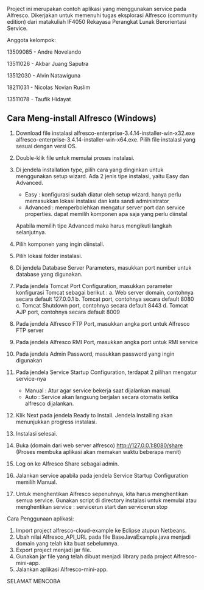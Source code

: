 Project ini merupakan contoh aplikasi yang menggunakan service pada Alfresco. Dikerjakan untuk memenuhi tugas eksplorasi Alfresco (community edition) dari matakuliah IF4050 Rekayasa Perangkat Lunak Berorientasi Service.

Anggota kelompok:

13509085 - Andre Novelando

13511026 - Akbar Juang Saputra

13512030 - Alvin Natawiguna

18211031 - Nicolas Novian Ruslim

13511078 - Taufik Hidayat

## Cara Meng-install Alfresco (Windows)

1. Download file instalasi alfresco-enterprise-3.4.14-installer-win-x32.exe alfresco-enterprise-3.4.14-installer-win-x64.exe. Pilih file instalasi yang sesuai dengan versi OS.
2. Double-klik file untuk memulai proses instalasi.
3. Di jendela installation type, pilih cara yang dinginkan untuk menggunakan setup wizard.
   Ada 2 jenis tipe instalasi, yaitu Easy dan Advanced.
   - Easy : konfigurasi sudah diatur oleh setup wizard.
			hanya perlu memasukkan lokasi instalasi dan kata sandi administrator
   - Advanced : memperbolehkan mengatur server port dan service properties.
				dapat memilih komponen apa saja yang perlu diinstal
   
   Apabila memilih tipe Advanced maka harus mengikuti langkah selanjutnya.
   
4. Pilih komponen yang ingin diinstall.
5. Pilih lokasi folder instalasi.
6. Di jendela Database Server Parameters, masukkan port number untuk database yang digunakan.
7. Pada jendela Tomcat Port Configuration, masukkan parameter konfigurasi Tomcat sebagai berikut :
	a. Web server domain, contohnya secara default 127.0.0.1
	b. Tomcat port, contohnya secara default 8080
	c. Tomcat Shutdown port, contohnya secara default 8443
	d. Tomcat AJP port, contohnya secara default 8009
8. Pada jendela Alfresco FTP Port, masukkan angka port untuk Alfresco FTP server
9. Pada jendela Alfresco RMI Port, masukkan angka port untuk RMI service
10. Pada jendela Admin Password, masukkan password yang ingin digunakan
11. Pada jendela Service Startup Configuration, terdapat 2 pilihan mengatur service-nya
	- Manual : Atur agar service bekerja saat dijalankan manual.
	- Auto : Service akan langsung berjalan secara otomatis ketika alfresco dijalankan.
12. Klik Next pada jendela Ready to Install. Jendela Installing akan menunjukkan progress instalasi.
13. Instalasi selesai.
14. Buka (domain dari web server alfresco) http://127.0.0.1:8080/share
	(Proses membuka aplikasi akan memakan waktu beberapa menit)
15. Log on ke Alfresco Share sebagai admin.
16. Jalankan service apabila pada jendela Service Startup Configuration memilih Manual.
17. Untuk menghentikan Alfresco sepenuhnya, kita harus menghentikan semua service.
	Gunakan script di directory instalasi untuk memulai atau menghentikan service :
		servicerun start dan servicerun stop

Cara Penggunaan aplikasi:
1. Import project alfresco-cloud-example ke Eclipse atupun Netbeans.
2. Ubah nilai Alfresco_API_URL pada file BaseJavaExample.java menjadi domain yang telah kita buat sebelumnya.
3. Export project menjadi jar file.
4. Gunakan jar file yang telah dibuat menjadi library pada project Alfresco-mini-app.
5. Jalankan aplikasi Alfresco-mini-app.

SELAMAT MENCOBA
